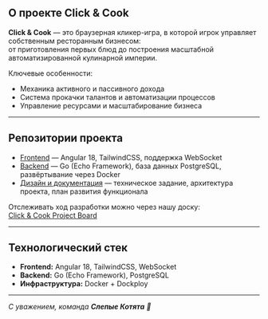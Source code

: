 ## О проекте Click & Cook

**Click & Cook** — это браузерная кликер-игра, в которой игрок управляет собственным ресторанным бизнесом:  
от приготовления первых блюд до построения масштабной автоматизированной кулинарной империи.

Ключевые особенности:
- Механика активного и пассивного дохода
- Система прокачки талантов и автоматизации процессов
- Управление ресурсами и масштабирование бизнеса

---

## Репозитории проекта

- [Frontend](https://github.com/slepyie-kotyata/clickNcook-front) — Angular 18, TailwindCSS, поддержка WebSocket
- [Backend](https://github.com/slepyie-kotyata/clicker_api) — Go (Echo Framework), база данных PostgreSQL, развёртывание через Docker
- [Дизайн и документация](https://github.com/slepyie-kotyata/design) — техническое задание, архитектура проекта, план развития функционала

Отслеживать ход разработки можно через нашу доску:  
[Click & Cook Project Board](https://github.com/orgs/slepyie-kotyata/projects/1)

---

## Технологический стек

- **Frontend:** Angular 18, TailwindCSS, WebSocket
- **Backend:** Go (Echo Framework), PostgreSQL
- **Инфраструктура:** Docker + Dockploy

---

_С уважением, команда **Слепые Котята** 🐾_
